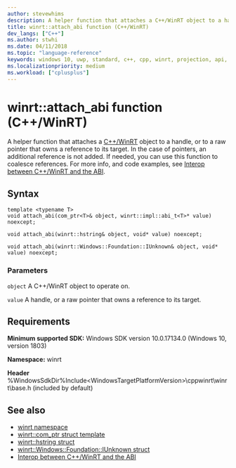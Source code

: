 ```yaml
---
author: stevewhims
description: A helper function that attaches a C++/WinRT object to a handle, or to a raw pointer that owns a reference to its target.
title: winrt::attach_abi function (C++/WinRT)
dev_langs: ["C++"]
ms.author: stwhi
ms.date: 04/11/2018
ms.topic: "language-reference"
keywords: windows 10, uwp, standard, c++, cpp, winrt, projection, api, reference, attach_abi
ms.localizationpriority: medium
ms.workload: ["cplusplus"]
---
```


# winrt::attach_abi function (C++/WinRT)
A helper function that attaches a [C++/WinRT](/windows/uwp/cpp-and-winrt-apis/intro-to-using-cpp-with-winrt) object to a handle, or to a raw pointer that owns a reference to its target. In the case of pointers, an additional reference is not added. If needed, you can use this function to coalesce references. For more info, and code examples, see [Interop between C++/WinRT and the ABI](/windows/uwp/cpp-and-winrt-apis/interop-winrt-abi).


## Syntax
```cppwinrt
template <typename T>
void attach_abi(com_ptr<T>& object, winrt::impl::abi_t<T>* value) noexcept;

void attach_abi(winrt::hstring& object, void* value) noexcept;

void attach_abi(winrt::Windows::Foundation::IUnknown& object, void* value) noexcept;
```

### Parameters
`object`
A C++/WinRT object to operate on.

`value`
A handle, or a raw pointer that owns a reference to its target.

## Requirements
**Minimum supported SDK:** Windows SDK version 10.0.17134.0 (Windows 10, version 1803)

**Namespace:** winrt

**Header** %WindowsSdkDir%Include\<WindowsTargetPlatformVersion>\cppwinrt\winrt\base.h (included by default)

## See also 
* [winrt namespace](winrt.md)
* [winrt::com_ptr struct template](com-ptr.md)
* [winrt::hstring struct](hstring.md)
* [winrt::Windows::Foundation::IUnknown struct](windows-foundation-iunknown.md)
* [Interop between C++/WinRT and the ABI](/windows/uwp/cpp-and-winrt-apis/interop-winrt-abi)
